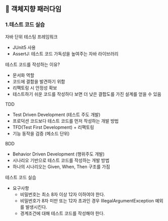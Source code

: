 ## :pushpin: 객체지향 패러다임

### 1.테스트 코드 실습
자바 단위 테스팅 프레임워크
- JUnit5 사용
- AssertJ: 테스트 코드 가독성을 높여주는 자바 라이브러리

테스트 코드를 작성하는 이유?
- 문서화 역할
- 코드에 결함을 발견하기 위함
- 리팩토링 시 안정성 확보
- 테스트하기 쉬운 코드를 작성하다 보면 더 낮은 결합도를 가진 설계를 얻을 수 있음 

TDD
- Test Driven Development (테스트 주도 개발)
- 프로덕션 코드보다 테스트 코드를 먼저 작성하는 개발 방법
- TFD(Test First Development) + 리팩토링
- 기능 동작을 검증 (메소드 단위)

BDD 
- Behavior Driven Development (행위주도 개발)
- 시나리오 기반으로 테스트 코드를 작성하는 개발 방법
- 하나의 시나리오는 Given, When, Then 구조를 가짐

테스트 코드 실습
- 요구사항
  - 비밀번호는 최소 8자 이상 12자 이하여야 한다.
  - 비밀번호가 8자 미만 또는 12자 초과인 경우 IllegalArgumentException 예외를 발생시킨다.
  - 경계조건에 대해 테스트 코드를 작성해야 한다.